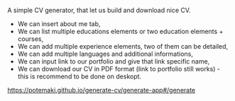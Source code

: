 A simple CV generator, that let us build and download nice CV.

- We can insert about me tab,
- We can list multiple educations elements or two education elements + courses,
- We can add multiple experience elements, two of them can be detailed,
- We can add multiple languages and additional informations,
- We can input link to our portfolio and give that link specific name,
- We can download our CV in PDF format (link to portfolio still works) - this is recommend to be done on deskopt.

https://potemaki.github.io/generate-cv/generate-app#/generate
